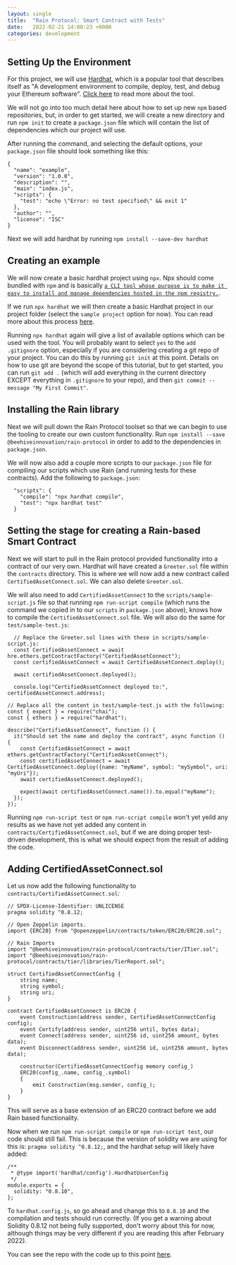 ```yaml
---
layout: single
title:  "Rain Protocol: Smart Contract with Tests"
date:   2022-02-21 14:00:23 +0000
categories: development
---
```


## Setting Up the Environment

For this project, we will use [Hardhat][hardhat], which is a popular tool that describes itself as "A development environment to compile, deploy, test, and debug your Ethereum software". [Click here][hardhat] to read more about the tool.

We will not go into too much detail here about how to set up new `npm` based repositories, but, in order to get started, we will create a new directory and run `npm init` to create a `package.json` file which will contain the list of dependencies which our project will use.

After running the command, and selecting the default options, your `package.json` file should look something like this:

```
{
  "name": "example",
  "version": "1.0.0",
  "description": "",
  "main": "index.js",
  "scripts": {
    "test": "echo \"Error: no test specified\" && exit 1"
  },
  "author": "",
  "license": "ISC"
}
```

Next we will add hardhat by running `npm install --save-dev hardhat`

## Creating an example

We will now create a basic hardhat project using `npx`. Npx should come bundled with `npm` and is basically [`a CLI tool whose purpose is to make it easy to install and manage dependencies hosted in the npm registry.`][npx]. 

If we run `npx hardhat` we will then create a basic Hardhat project in our project folder (select the `sample project` option for now). You can read more about this process [here][hardhat]. 

Running `npx hardhat` again will give a list of available options which can be used with the tool. You will probably want to select `yes` to the `add .gitignore` option, especially if you are considering creating a git repo of your project. You can do this by running `git init` at this point. Details on how to use git are beyond the scope of this tutorial, but to get started, you can run `git add .` (which will add everything in the current directory EXCEPT everything in `.gitignore` to your repo), and then `git commit --message "My First Commit"`.

## Installing the Rain library

[//]: # (todo might want to add an install for openzepplin too, even though it is a dependency of Rain )

Next we will pull down the Rain Protocol toolset so that we can begin to use the tooling to create our own custom functionality. Run `npm install --save @beehiveinnovation/rain-protocol` in order to add to the dependencies in `package.json`. 

We will now also add a couple more scripts to our `package.json` file for compiling our scripts which use Rain (and running tests for these contracts). Add the following to `package.json`:

```
  "scripts": {
    "compile": "npx hardhat compile",
    "test": "npx hardhat test"
  }
```



## Setting the stage for creating a Rain-based Smart Contract

Next we will start to pull in the Rain protocol provided functionality into a contract of our very own. Hardhat will have created a `Greeter.sol` file within the `contracts` directory. This is where we will now add a new contract called `CertifiedAssetConnect.sol`. We can also delete `Greeter.sol`.

We will also need to add `CertifiedAssetConnect` to the `scripts/sample-script.js` file so that running `npm run-script compile` (which runs the command we copied in to our `scripts` in `package.json` above), knows how to compile the `CertifiedAssetConnect.sol` file. We will also do the same for `test/sample-test.js`:

```
  // Replace the Greeter.sol lines with these in scripts/sample-script.js:
  const CertifiedAssetConnect = await hre.ethers.getContractFactory("CertifiedAssetConnect");
  const certifiedAssetConnect = await CertifiedAssetConnect.deploy();

  await certifiedAssetConnect.deployed();

  console.log("CertifiedAssetConnect deployed to:", certifiedAssetConnect.address);
```

```
// Replace all the content in test/sample-test.js with the following:
const { expect } = require("chai");
const { ethers } = require("hardhat");

describe("CertifiedAssetConnect", function () {
  it("Should set the name and deploy the contract", async function () {
    const CertifiedAssetConnect = await ethers.getContractFactory("CertifiedAssetConnect");
    const certifiedAssetConnect = await CertifiedAssetConnect.deploy({name: "myName", symbol: "mySymbol", uri: "myUri"});
    await certifiedAssetConnect.deployed();

    expect(await certifiedAssetConnect.name()).to.equal("myName");
  });
});
```

Running `npm run-script test` or `npm run-script compile` won't yet yeild any results as we have not yet added any content in `contracts/CertifiedAssetConnect.sol`, but if we are doing proper test-driven development, this is what we should expect from the result of adding the code.

## Adding CertifiedAssetConnect.sol

Let us now add the following functionality to `contracts/CertifiedAssetConnect.sol`:

```
// SPDX-License-Identifier: UNLICENSE
pragma solidity ^0.8.12;

// Open Zeppelin imports.
import {ERC20} from "@openzeppelin/contracts/token/ERC20/ERC20.sol";

// Rain Imports
import "@beehiveinnovation/rain-protocol/contracts/tier/ITier.sol";
import "@beehiveinnovation/rain-protocol/contracts/tier/libraries/TierReport.sol";

struct CertifiedAssetConnectConfig {
    string name;
    string symbol;
    string uri;
}

contract CertifiedAssetConnect is ERC20 {
    event Construction(address sender, CertifiedAssetConnectConfig config);
    event Certify(address sender, uint256 until, bytes data);
    event Connect(address sender, uint256 id, uint256 amount, bytes data);
    event Disconnect(address sender, uint256 id, uint256 amount, bytes data);

    constructor(CertifiedAssetConnectConfig memory config_)
    ERC20(config_.name, config_.symbol)
    {
        emit Construction(msg.sender, config_);
    }
}
```

This will serve as a base extension of an ERC20 contract before we add Rain based functionality.

Now when we run `npm run-script compile` or `npm run-script test`, our code should still fail. This is because the version of solidity we are using for this is: `pragma solidity ^0.8.12;`, and the hardhat setup will likely have added:

```
/**
 * @type import('hardhat/config').HardhatUserConfig
 */
module.exports = {
  solidity: "0.8.10",
};
```

To `hardhat.config.js`, so go ahead and change this to `0.8.10` and the compilation and tests should run correctly. (If you get a warning about Solidity 0.8.12 not being fully supported, don't worry about this for now, although things may be very different if you are reading this after February 2022).

You can see the repo with the code up to this point [here][repo-stage-base].

[discord]: https://discord.gg/dzYS3JSwDP
[hardhat]: https://hardhat.org/getting-started/
[npx]: https://www.freecodecamp.org/news/npm-vs-npx-whats-the-difference/
[repo-stage-base]: https://github.com/unegma/rain-examples/releases/tag/stage-base